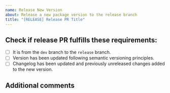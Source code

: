 ```yaml
---
name: Release New Version
about: Release a new package version to the release branch
title: "[RELEASE] Release PR Title"
---
```


## Check if release PR fulfills these requirements:

- [ ] It is from the `dev` branch to the `release` branch.
- [ ] Version has been updated following semantic versioning principles.
- [ ] Changelog has been updated and previously unreleased changes added to the new version.

## Additional comments


